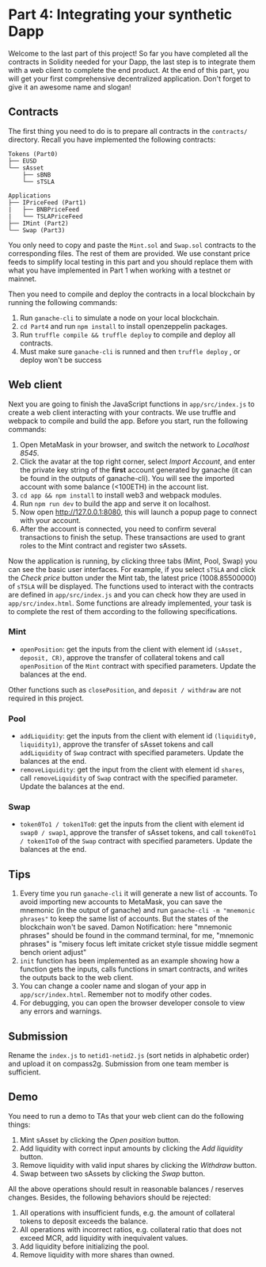 # Part 4: Integrating your synthetic Dapp

Welcome to the last part of this project! So far you have completed all the contracts in Solidity needed for your Dapp, the last step is to integrate them with a web client to complete the end product. At the end of this part, you will get your first comprehensive decentralized application. Don't forget to give it an awesome name and slogan!

## Contracts
The first thing you need to do is to prepare all contracts in the `contracts/` directory. Recall you have implemented the following contracts:

```
Tokens (Part0)
├── EUSD
└── sAsset
    ├── sBNB
    └── sTSLA

Applications
├── IPriceFeed (Part1)
|   ├── BNBPriceFeed
|   └── TSLAPriceFeed
├── IMint (Part2)
└── Swap (Part3)
```
You only need to copy and paste the `Mint.sol` and `Swap.sol` contracts to the corresponding files. The rest of them are provided. We use constant price feeds to simplify local testing in this part and you should replace them with what you have implemented in Part 1 when working with a testnet or mainnet.

Then you need to compile and deploy the contracts in a local blockchain by running the following commands:
1. Run `ganache-cli` to simulate a node on your local blockchain.
2. `cd Part4` and run `npm install` to install openzeppelin packages.
3. Run `truffle compile && truffle deploy` to compile and deploy all contracts.
4. Must make sure `ganache-cli` is runned and then `truffle deploy` , or deploy won't be success


## Web client

Next you are going to finish the JavaScript functions in `app/src/index.js` to create a web client interacting with your contracts. We use truffle and webpack to compile and build the app. Before you start, run the following commands:

1. Open MetaMask in your browser, and switch the network to *Localhost 8545*.
2. Click the avatar at the top right corner, select *Import Account*, and enter the private key string of the **first** account generated by ganache (it can be found in the outputs of ganache-cli). You will see the imported account with some balance (<100ETH) in the account list. 
3. `cd app && npm install` to install web3 and webpack modules.
4. Run `npm run dev` to build the app and serve it on localhost.
5. Now open http://127.0.0.1:8080, this will launch a popup page to connect with your account.
6. After the account is connected, you need to confirm several transactions to finish the setup. These transactions are used to grant roles to the Mint contract and register two sAssets.


Now the application is running, by clicking three tabs (Mint, Pool, Swap) you can see the basic user interfaces. For example, if you select `sTSLA` and click the *Check price* button under the Mint tab, the latest price (1008.85500000) of `sTSLA` will be displayed. The functions used to interact with the contracts are defined in `app/src/index.js` and you can check how they are used in `app/src/index.html`. Some functions are already implemented, your task is to complete the rest of them according to the following specifications. 

### Mint
* `openPosition`: get the inputs from the client with element id `(sAsset, deposit, CR)`, approve the transfer of collateral tokens and call `openPosition` of the `Mint` contract with specified parameters. Update the balances at the end.

Other functions such as `closePosition`, and `deposit / withdraw` are not required in this project.

### Pool

* `addLiquidity`: get the inputs from the client with element id `(liquidity0, liquidity1)`, approve the transfer of sAsset tokens and call `addLiquidity` of `Swap` contract with specified parameters. Update the balances at the end.
* `removeLiquidity`: get the input from the client with element id `shares`, call `removeLiquidity` of `Swap` contract with the specified parameter. Update the balances at the end.

### Swap
* `token0To1 / token1To0`: get the inputs from the client with element id `swap0 / swap1`, approve the transfer of sAsset tokens, and call `token0To1 / token1To0` of the `Swap` contract with specified parameters. Update the balances at the end.

## Tips 
1. Every time you run `ganache-cli` it will generate a new list of accounts. To avoid importing new accounts to MetaMask, you can save the mnemonic (in the output of ganache) and run `ganache-cli -m "mnemonic phrases"` to keep the same list of accounts. But the states of the blockchain won't be saved. Damon Notification: here "mnemonic phrases" should be found in the command terminal, for me, "mnemonic phrases" is "misery focus left imitate cricket style tissue middle segment bench orient adjust"
2. `init` function has been implemented as an example showing how a function gets the inputs, calls functions in smart contracts, and writes the outputs back to the web client.
3. You can change a cooler name and slogan of your app in `app/scr/index.html`. Remember not to modify other codes.
4. For debugging, you can open the browser developer console to view any errors and warnings.

## Submission
Rename the `index.js` to `netid1-netid2.js` (sort netids in alphabetic order) and upload it on compass2g. Submission from one team member is sufficient. 

## Demo

You need to run a demo to TAs that your web client can do the following things:

1. Mint sAsset by clicking the *Open position* button.
2. Add liquidity with correct input amounts by clicking the *Add liquidity* button.
3. Remove liquidity with valid input shares by clicking the *Withdraw* button.
4. Swap between two sAssets by clicking the *Swap* button.

All the above operations should result in reasonable balances / reserves changes. Besides, the following behaviors should be rejected:

1. All operations with insufficient funds, e.g. the amount of collateral tokens to deposit exceeds the balance.
2. All operations with incorrect ratios, e.g. collateral ratio that does not exceed MCR, add liquidity with inequivalent values.
3. Add liquidity before initializing the pool.
4. Remove liquidity with more shares than owned.



